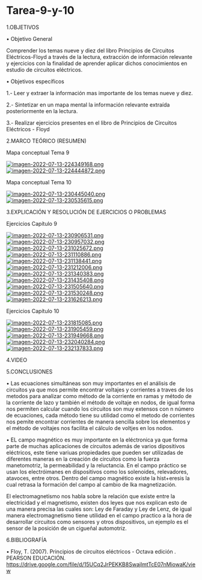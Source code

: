 # Tarea-9-y-10

1.OBJETIVOS

• Objetivo General

Comprender los temas nueve y diez del libro Principios de Circuitos Eléctricos-Floyd a través de la lectura, extracción de información relevante y ejercicios con la finalidad de aprender aplicar dichos conocimientos en estudio de circuitos eléctricos.

• Objetivos específicos

1.- Leer y extraer la información mas importante de los temas nueve y diez.

2.- Sintetizar en un mapa mental la información relevante extraída posteriormente en la lectura.

3.- Realizar ejercicios presentes en el libro de Principios de Circuitos Eléctricos - Floyd

2.MARCO TEÓRICO (RESUMEN)

Mapa conceptual Tema 9

[![imagen-2022-07-13-224349168.png](https://i.postimg.cc/9Mh30pmZ/imagen-2022-07-13-224349168.png)](https://postimg.cc/SXD1tczx)
[![imagen-2022-07-13-224444872.png](https://i.postimg.cc/Vv2Ws71c/imagen-2022-07-13-224444872.png)](https://postimg.cc/bSHt39s6)

Mapa conceptual Tema 10

[![imagen-2022-07-13-230445040.png](https://i.postimg.cc/MHxXxVfp/imagen-2022-07-13-230445040.png)](https://postimg.cc/ZB7Jx9LG)
[![imagen-2022-07-13-230535615.png](https://i.postimg.cc/K8Vzjd3V/imagen-2022-07-13-230535615.png)](https://postimg.cc/yDmBrpPX)

3.EXPLICACIÓN Y RESOLUCIÓN DE EJERCICIOS O PROBLEMAS

Ejercicios Capítulo 9

[![imagen-2022-07-13-230906531.png](https://i.postimg.cc/qRvZFZjJ/imagen-2022-07-13-230906531.png)](https://postimg.cc/McgDM5CN)
[![imagen-2022-07-13-230957032.png](https://i.postimg.cc/FKDT0Vm2/imagen-2022-07-13-230957032.png)](https://postimg.cc/674VXR80)
[![imagen-2022-07-13-231025672.png](https://i.postimg.cc/90q153Th/imagen-2022-07-13-231025672.png)](https://postimg.cc/dZwGrx4H)
[![imagen-2022-07-13-231110886.png](https://i.postimg.cc/HsDFY3L2/imagen-2022-07-13-231110886.png)](https://postimg.cc/8s4ZwRMJ)
[![imagen-2022-07-13-231138441.png](https://i.postimg.cc/XvJzHz2V/imagen-2022-07-13-231138441.png)](https://postimg.cc/PCgyN2sc)
[![imagen-2022-07-13-231212006.png](https://i.postimg.cc/9MwNVq5K/imagen-2022-07-13-231212006.png)](https://postimg.cc/Q9sqJCMJ)
[![imagen-2022-07-13-231340383.png](https://i.postimg.cc/DzJcbkjb/imagen-2022-07-13-231340383.png)](https://postimg.cc/Y47FJVwp)
[![imagen-2022-07-13-231435408.png](https://i.postimg.cc/dQmjC9Bn/imagen-2022-07-13-231435408.png)](https://postimg.cc/G9tDwG6s)
[![imagen-2022-07-13-231505640.png](https://i.postimg.cc/XqVFLT8L/imagen-2022-07-13-231505640.png)](https://postimg.cc/9RnrFgsw)
[![imagen-2022-07-13-231530248.png](https://i.postimg.cc/pXLzFMyX/imagen-2022-07-13-231530248.png)](https://postimg.cc/23gVsJ4P)
[![imagen-2022-07-13-231626213.png](https://i.postimg.cc/rm9RDfkr/imagen-2022-07-13-231626213.png)](https://postimg.cc/S2Jx57jS)

Ejercicios Capítulo 10

[![imagen-2022-07-13-231815085.png](https://i.postimg.cc/xTXqQfcH/imagen-2022-07-13-231815085.png)](https://postimg.cc/pptPYtQX)
[![imagen-2022-07-13-231905459.png](https://i.postimg.cc/hjCPF6np/imagen-2022-07-13-231905459.png)](https://postimg.cc/34vHmLdv)
[![imagen-2022-07-13-231949668.png](https://i.postimg.cc/KcHvJ6JY/imagen-2022-07-13-231949668.png)](https://postimg.cc/MX1SGFkk)
[![imagen-2022-07-13-232040284.png](https://i.postimg.cc/fyGsDhrj/imagen-2022-07-13-232040284.png)](https://postimg.cc/zHF6F45V)
[![imagen-2022-07-13-232137833.png](https://i.postimg.cc/CM3dFyDQ/imagen-2022-07-13-232137833.png)](https://postimg.cc/rz9qJPf1)

4.VIDEO

5.CONCLUSIONES

• Las ecuaciones simultáneas son muy importantes en el análisis de circuitos ya que mos permite encontrar voltajes y corrientes a traves de los metodos para analizar como método de la corriente en ramas y método de la corriente de lazo y también el método de voltaje en nodos, de igual forma nos permiten calcular cuando los circuitos son muy extensos con n número de ecuaciones, cada método tiene su utilidad como el metodo de corrientes nos pemite encontrar corrientes de manera sencilla sobre los elementos y el método de voltajes nos facilita el cálculo de voltjes en los nodos.

• EL campo magnético es muy importante en la eléctronica ya que forma parte de muchas aplicaciones de circuitos además de varios dipositivos eléctricos, este tiene variuas propiedades que pueden ser utilizadas de diferentes maneras en la creación de circuitos como la fuerza manetomotriz, la permeabilidad y la reluctancia. En el campo práctico se usan los electróimanes en dispositivos como los solenoides, relevadores, atavoces, entre otros. Dentro del campo magnético existe la hist+eresis la cual retrasa la formación del campo al cambio de lka magnetización.

El electromagnetismo nos habla sobre la relación que existe entre la electricidad y el magnetismo, existen dos leyes que nos explican esto de una manera precisa las cuales son: Ley de Faraday y Ley de Lenz, de igual manera electromagnetismo tiene utilidad en el campo practico a la hora de desarrollar circuitos como sensores y otros dispositivos, un ejemplo es el sensor de la posición de un cigueñal automotriz. 

6.BIBLIOGRAFÍA

• Floy, T. (2007). Principios de circuitos eléctricos - Octava edición . PEARSON EDUCACIÓN. https://drive.google.com/file/d/15UCq2JrPEKKB8SwajlmtTcE07nMiowaK/view

